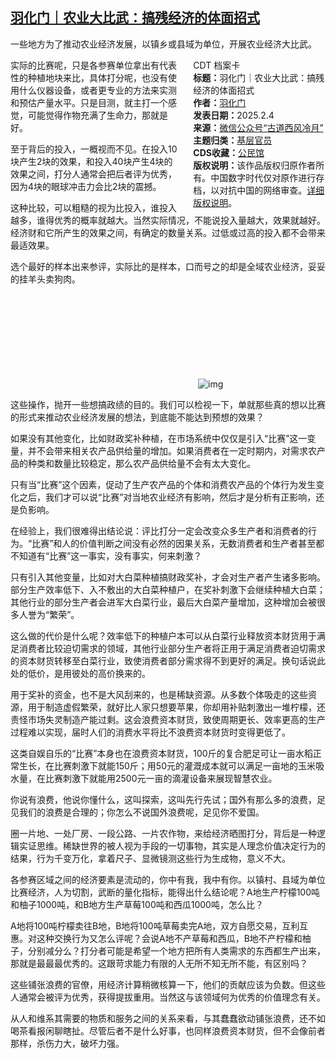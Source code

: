<!--1738705783000-->
[羽化门｜农业大比武：搞残经济的体面招式](https://chinadigitaltimes.net/chinese/715593.html)
------

<p>一些地方为了推动农业经济发展，以镇乡或县域为单位，开展农业经济大比武。</p><div style="width:42%;float:right;padding-left:20px"><div class="su-spoiler su-spoiler-style-fancy su-spoiler-icon-chevron-circle" data-scroll-offset="0" data-anchor-in-url="no"><div class="su-spoiler-title" tabindex="0" role="button"><span class="su-spoiler-icon"></span>CDT 档案卡</div><div class="su-spoiler-content su-u-clearfix su-u-trim"><strong>标题：</strong>羽化门｜农业大比武：搞残经济的体面招式<br><strong>作者：</strong><a href="https://chinadigitaltimes.net/space/羽化门" target="_blank">羽化门</a><br><strong>发表日期：</strong>2025.2.4<br><strong>来源：</strong><a href="https://web.archive.org/web/20250204210526/https://mp.weixin.qq.com/s/QEQcrndMYHRBvPXeUYFBYg" target="_blank">微信公众号“古道西风冷月”</a><br><strong>主题归类：</strong><a href="https://chinadigitaltimes.net/space/基层官员" target="_blank">基层官员</a><br><strong>CDS收藏：</strong><a href="https://chinadigitaltimes.net/space/%E5%85%AC%E6%B0%91%E9%A6%86" target="_blank" rel="noopener">公民馆</a><br><strong>版权说明：</strong>该作品版权归原作者所有。中国数字时代仅对原作进行存档，以对抗中国的网络审查。<a href="https://chinadigitaltimes.net/chinese/copyright">详细版权说明</a>。</div></div></div><p>实际的比赛呢，只是各参赛单位拿出有代表性的种植地块来比，具体打分呢，也没有使用什么仪器设备，或者更专业的方法来实测和预估产量水平。只是目测，就主打一个感觉，可能觉得作物充满了生命力，那就是好。</p><p>至于背后的投入，一概视而不见。在投入10块产生2块的效果，和投入40块产生4块的效果之间，打分人通常会把后者评为优秀，因为4块的眼球冲击力会比2块的震撼。</p><p>这种比较，可以粗糙的视为比投入，谁投入越多，谁得优秀的概率就越大。当然实际情况，不能说投入量越大，效果就越好。经济财和它所产生的效果之间，有确定的数量关系。过低或过高的投入都不会带来最适效果。</p><p>选个最好的样本出来参评，实际比的是样本，口而号之的却是全域农业经济，妥妥的挂羊头卖狗肉。</p><p><img decoding="async" src="data:image/svg+xml,%3Csvg%20xmlns='http://www.w3.org/2000/svg'%20viewBox='0%200%200%200'%3E%3C/svg%3E" alt="img" data-lazy-src="https://chinadigitaltimes.net/chinese/files/2025/02/unnamed.png"><noscript><img decoding="async" src="https://chinadigitaltimes.net/chinese/files/2025/02/unnamed.png" alt="img"></noscript></p><p>这些操作，抛开一些想搞政绩的目的。我们可以检视一下，单就那些真的想以比赛的形式来推动农业经济发展的想法，到底能不能达到预想的效果？</p><p>如果没有其他变化，比如财政奖补种植，在市场系统中仅仅是引入“比赛”这一变量，并不会带来相关农产品供给量的增加。如果消费者在一定时期内，对需求农产品的种类和数量比较稳定，那么农产品供给量不会有太大变化。</p><p>只有当“比赛”这个因素，促动了生产农产品的个体和消费农产品的个体行为发生变化之后，我们才可以说“比赛”对当地农业经济有影响，然后才是分析有正影响，还是负影响。</p><p>在经验上，我们很难得出结论说：评比打分一定会改变众多生产者和消费者的行为。“比赛”和人的价值判断之间没有必然的因果关系，无数消费者和生产者甚至都不知道有“比赛”这一事实，没有事实，何来刺激？</p><p>只有引入其他变量，比如对大白菜种植搞财政奖补，才会对生产者产生诸多影响。部分生产效率低下、入不敷出的大白菜种植户，在奖补刺激下会继续种植大白菜；其他行业的部分生产者会进军大白菜行业，最后大白菜产量增加，这种增加会被很多人誉为“繁荣”。</p><p>这么做的代价是什么呢？效率低下的种植户本可以从白菜行业释放资本财货用于满足消费者比较迫切需求的领域，其他行业部分生产者将正用于满足消费者迫切需求的资本财货转移至白菜行业，致使消费者部分需求得不到更好的满足。换句话说此处的低价，是用彼处的高价换来的。</p><p>用于奖补的资金，也不是大风刮来的，也是稀缺资源。从多数个体吸走的这些资源，用于制造虚假繁荣，就好比人家只想要苹果，你却用补贴刺激出一堆柠檬，还责怪市场失灵制造产能过剩。这会浪费资本财货，致使周期更长、效率更高的生产过程难以实现，届时人们的消费水平将比不浪费资本财货时变得更低了。</p><p>这类自娱自乐的“比赛”本身也在浪费资本财货，100斤的复合肥足可让一亩水稻正常生长，在比赛刺激下就能150斤；用50元的灌溉成本就可以满足一亩地的玉米吸水量，在比赛刺激下就能用2500元一亩的滴灌设备来展现智慧农业。</p><p>你说有浪费，他说你懂什么，这叫探索，这叫先行先试；国外有那么多的浪费，足见我们的浪费是合理的；你怎么不说国外浪费呢，足见你不爱国。</p><p>圈一片地、一处厂房、一段公路、一片农作物，来给经济晒图打分，背后是一种逻辑实证思维。稀缺世界的被人视为手段的一切事物，其实是人理念价值决定行为的结果，行为千变万化，拿着尺子、显微镜测这些行为生成物，意义不大。</p><p>各参赛区域之间的经济要素是流动的，你中有我，我中有你。以镇村、县域为单位比赛经济，人为切割，武断的量化指标，能得出什么结论呢？A地生产柠檬100吨和柚子1000吨，和B地方生产草莓100吨和西瓜1000吨，怎么比？</p><p>A地将100吨柠檬卖往B地，B地将100吨草莓卖完A地，双方自愿交易，互利互惠。对这种交换行为又怎么评呢？会说A地不产草莓和西瓜，B地不产柠檬和柚子，分别减分么？打分者可能是希望一个地方把所有人类需求的东西都生产出来，那就是最最最优秀的。这跟苛求能力有限的人无所不知无所不能，有区别吗？</p><p>这些铺张浪费的官僚，用经济计算稍微核算一下，他们的贡献应该为负数。但这些人通常会被评为优秀，获得提拔重用。当然这与该领域何为优秀的价值理念有关。</p><p>从人和维系其需要的物质和服务之间的关系来看，与其蠢蠢欲动铺张浪费，还不如喝茶看报闲聊瞎扯。尽管后者不是什么好事，也同样浪费资本财货，但不会像前者那样，杀伤力大，破坏力强。</p><div class="addtoany_share_save_container addtoany_content addtoany_content_bottom"><div class="a2a_kit a2a_kit_size_32 addtoany_list" data-a2a-url="https://chinadigitaltimes.net/chinese/715593.html" data-a2a-title="羽化门｜农业大比武：搞残经济的体面招式"><a class="a2a_button_facebook" href="https://www.addtoany.com/add_to/facebook?linkurl=https%3A%2F%2Fchinadigitaltimes.net%2Fchinese%2F715593.html&amp;linkname=%E7%BE%BD%E5%8C%96%E9%97%A8%EF%BD%9C%E5%86%9C%E4%B8%9A%E5%A4%A7%E6%AF%94%E6%AD%A6%EF%BC%9A%E6%90%9E%E6%AE%8B%E7%BB%8F%E6%B5%8E%E7%9A%84%E4%BD%93%E9%9D%A2%E6%8B%9B%E5%BC%8F" title="Facebook" rel="nofollow noopener" target="_blank"></a><a class="a2a_button_twitter" href="https://www.addtoany.com/add_to/twitter?linkurl=https%3A%2F%2Fchinadigitaltimes.net%2Fchinese%2F715593.html&amp;linkname=%E7%BE%BD%E5%8C%96%E9%97%A8%EF%BD%9C%E5%86%9C%E4%B8%9A%E5%A4%A7%E6%AF%94%E6%AD%A6%EF%BC%9A%E6%90%9E%E6%AE%8B%E7%BB%8F%E6%B5%8E%E7%9A%84%E4%BD%93%E9%9D%A2%E6%8B%9B%E5%BC%8F" title="Twitter" rel="nofollow noopener" target="_blank"></a><a class="a2a_button_telegram" href="https://www.addtoany.com/add_to/telegram?linkurl=https%3A%2F%2Fchinadigitaltimes.net%2Fchinese%2F715593.html&amp;linkname=%E7%BE%BD%E5%8C%96%E9%97%A8%EF%BD%9C%E5%86%9C%E4%B8%9A%E5%A4%A7%E6%AF%94%E6%AD%A6%EF%BC%9A%E6%90%9E%E6%AE%8B%E7%BB%8F%E6%B5%8E%E7%9A%84%E4%BD%93%E9%9D%A2%E6%8B%9B%E5%BC%8F" title="Telegram" rel="nofollow noopener" target="_blank"></a><a class="a2a_button_reddit" href="https://www.addtoany.com/add_to/reddit?linkurl=https%3A%2F%2Fchinadigitaltimes.net%2Fchinese%2F715593.html&amp;linkname=%E7%BE%BD%E5%8C%96%E9%97%A8%EF%BD%9C%E5%86%9C%E4%B8%9A%E5%A4%A7%E6%AF%94%E6%AD%A6%EF%BC%9A%E6%90%9E%E6%AE%8B%E7%BB%8F%E6%B5%8E%E7%9A%84%E4%BD%93%E9%9D%A2%E6%8B%9B%E5%BC%8F" title="Reddit" rel="nofollow noopener" target="_blank"></a><a class="a2a_button_whatsapp" href="https://www.addtoany.com/add_to/whatsapp?linkurl=https%3A%2F%2Fchinadigitaltimes.net%2Fchinese%2F715593.html&amp;linkname=%E7%BE%BD%E5%8C%96%E9%97%A8%EF%BD%9C%E5%86%9C%E4%B8%9A%E5%A4%A7%E6%AF%94%E6%AD%A6%EF%BC%9A%E6%90%9E%E6%AE%8B%E7%BB%8F%E6%B5%8E%E7%9A%84%E4%BD%93%E9%9D%A2%E6%8B%9B%E5%BC%8F" title="WhatsApp" rel="nofollow noopener" target="_blank"></a><a class="a2a_button_email" href="https://www.addtoany.com/add_to/email?linkurl=https%3A%2F%2Fchinadigitaltimes.net%2Fchinese%2F715593.html&amp;linkname=%E7%BE%BD%E5%8C%96%E9%97%A8%EF%BD%9C%E5%86%9C%E4%B8%9A%E5%A4%A7%E6%AF%94%E6%AD%A6%EF%BC%9A%E6%90%9E%E6%AE%8B%E7%BB%8F%E6%B5%8E%E7%9A%84%E4%BD%93%E9%9D%A2%E6%8B%9B%E5%BC%8F" title="Email" rel="nofollow noopener" target="_blank"></a><a class="a2a_button_copy_link" href="https://www.addtoany.com/add_to/copy_link?linkurl=https%3A%2F%2Fchinadigitaltimes.net%2Fchinese%2F715593.html&amp;linkname=%E7%BE%BD%E5%8C%96%E9%97%A8%EF%BD%9C%E5%86%9C%E4%B8%9A%E5%A4%A7%E6%AF%94%E6%AD%A6%EF%BC%9A%E6%90%9E%E6%AE%8B%E7%BB%8F%E6%B5%8E%E7%9A%84%E4%BD%93%E9%9D%A2%E6%8B%9B%E5%BC%8F" title="Copy Link" rel="nofollow noopener" target="_blank"></a><a class="a2a_dd addtoany_share_save addtoany_share" href="https://www.addtoany.com/share"></a></div></div>
